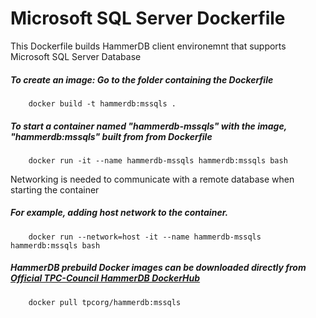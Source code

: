 # Microsoft SQL Server Dockerfile
This Dockerfile builds HammerDB client environemnt that supports  Microsoft SQL Server Database

##### To create an image: Go to the folder containing the Dockerfile
        docker build -t hammerdb:mssqls .

##### To start a container named "hammerdb-mssqls" with the image, "hammerdb:mssqls" built from from Dockerfile
        docker run -it --name hammerdb-mssqls hammerdb:mssqls bash

Networking is needed to communicate with a remote database when starting the container

##### For example, adding host network to the container.
        docker run --network=host -it --name hammerdb-mssqls hammerdb:mssqls bash

##### HammerDB prebuild Docker images can be downloaded directly from [Official TPC-Council HammerDB DockerHub](https://hub.docker.com/r/tpcorg/hammerdb/tags)
        docker pull tpcorg/hammerdb:mssqls
